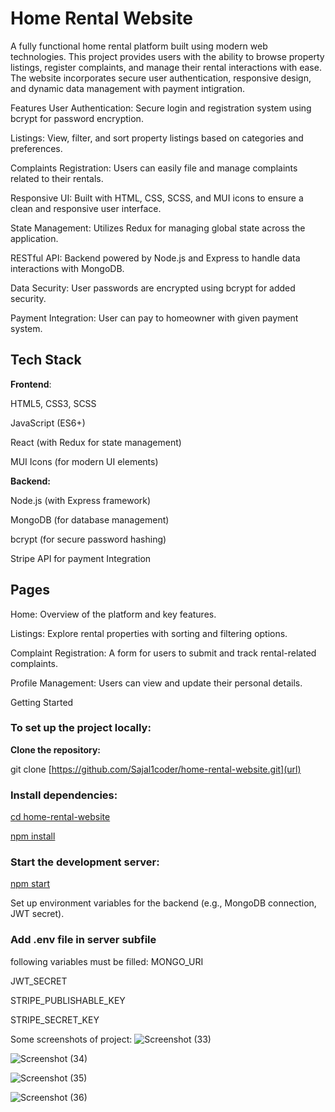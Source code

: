 # **Home Rental Website**


A fully functional home rental platform built using modern web technologies. This project provides users with the ability to browse property listings, register complaints, and manage their rental interactions with ease. The website incorporates secure user authentication, responsive design, and dynamic data management with payment intigration.

Features
User Authentication: Secure login and registration system using bcrypt for password encryption.


Listings: View, filter, and sort property listings based on categories and preferences.


Complaints Registration: Users can easily file and manage complaints related to their rentals.


Responsive UI: Built with HTML, CSS, SCSS, and MUI icons to ensure a clean and responsive user interface.

State Management: Utilizes Redux for managing global state across the application.

RESTful API: Backend powered by Node.js and Express to handle data interactions with MongoDB.

Data Security: User passwords are encrypted using bcrypt for added security.

Payment Integration: User can pay to homeowner with given payment system.

## **Tech Stack**
**Frontend**:

HTML5, CSS3, SCSS

JavaScript (ES6+)

React (with Redux for state management)

MUI Icons (for modern UI elements)

**Backend:**

Node.js (with Express framework)

MongoDB (for database management)

bcrypt (for secure password hashing)

Stripe API for payment Integration

## **Pages**

Home: Overview of the platform and key features.

Listings: Explore rental properties with sorting and filtering options.

Complaint Registration: A form for users to submit and track rental-related complaints.

Profile Management: Users can view and update their personal details.

Getting Started

### To set up the project locally:

**Clone the repository:**


git clone [https://github.com/Sajal1coder/home-rental-website.git](url)

### **Install dependencies:**


[cd home-rental-website](url)

[npm install](url)

### **Start the development server:**


[npm start](url)

Set up environment variables for the backend (e.g., MongoDB connection, JWT secret).

### Add .env file in server subfile
following variables must be filled:
MONGO_URI

JWT_SECRET

STRIPE_PUBLISHABLE_KEY

STRIPE_SECRET_KEY

Some screenshots of project:
![Screenshot (33)](https://github.com/user-attachments/assets/2eb54af3-ee1c-493b-ab85-7d01698c2def)

![Screenshot (34)](https://github.com/user-attachments/assets/7782945a-14b8-438b-a582-201b6c7a1379)

![Screenshot (35)](https://github.com/user-attachments/assets/9d6dad17-1ad0-428d-93f9-91e0d0158fbe)

![Screenshot (36)](https://github.com/user-attachments/assets/575357e0-c54f-473e-ad98-a565df6fbb9c)

